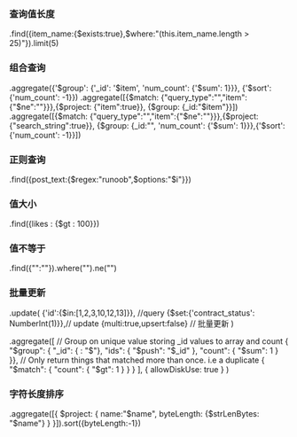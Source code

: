### 查询值长度 

.find({item_name:{$exists:true},$where:"(this.item_name.length > 25)"}).limit(5)

### 组合查询
.aggregate({'$group': {'_id': '$item', 'num_count': {'$sum': 1}}}, {'$sort': {'num_count': -1}})
.aggregate([{$match: {"query_type":"","item":{"$ne":""}}},{$project: {"item":true}}, {$group: {_id:"$item"}}])
.aggregate([{$match: {"query_type":"","item":{"$ne":""}}},{$project: {"search_string":true}}, 
{$group: {_id:"", 'num_count': {'$sum': 1}}},{'$sort': {'num_count': -1}}])

### 正则查询
.find({post_text:{$regex:"runoob",$options:"$i"}})

### 值大小
.find({likes : {$gt : 100}})

### 值不等于
.find({"":""}).where("").ne("")


### 批量更新
.update(
{'id':{$in:[1,2,3,10,12,13]}}, //query
{$set:{'contract_status': NumberInt(1)}},// update 
{multi:true,upsert:false} // 批量更新
)


.aggregate([
  // Group on unique value storing _id values to array and count 
  { "$group": {
    "_id": { : "$"},
    "ids": { "$push": "$_id" },
    "count": { "$sum": 1 }      
  }},
  // Only return things that matched more than once. i.e a duplicate
  { "$match": { "count": { "$gt": 1 } } }
], { allowDiskUse: true } )

### 字符长度排序

.aggregate([{
    $project: {
        name:"$name",
         byteLength: {$strLenBytes: "$name"}
    }
}]).sort({byteLength:-1})
